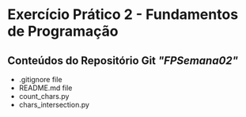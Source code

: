 # Exercício Prático 2 - Fundamentos de Programação #

## Conteúdos do Repositório Git *"FPSemana02"* ##

- .gitignore file
- README.md file
- count_chars.py
- chars_intersection.py
